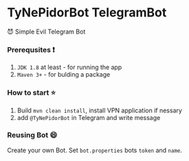 # TyNePidorBot TelegramBot 
:smiling_imp: Simple Evil Telegram Bot 

### Prerequsites :heavy_exclamation_mark:

 1. `JDK 1.8` at least - for running the app
 2. `Maven 3+`            - for bulding a package

### How to start :star:

1. Build `mvn clean install`, install VPN application if nessary
2. add `@TyNePidorBot` in Telegram and write message

### Reusing Bot :smile:

Create your own Bot. Set `bot.properties` bots `token` and `name`.
